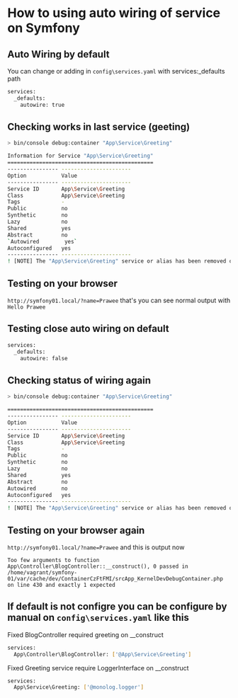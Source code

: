 # How to using auto wiring of service on Symfony

## Auto Wiring by default

You can change or adding in `config\services.yaml` with services:_defaults path

```bash
services:
  _defaults:
    autowire: true
```

## Checking works in last service (geeting)

```bash
> bin/console debug:container "App\Service\Greeting"
```

```bash
Information for Service "App\Service\Greeting"
==============================================
---------------- ----------------------
Option           Value
---------------- ----------------------
Service ID       App\Service\Greeting  
Class            App\Service\Greeting  
Tags             -
Public           no
Synthetic        no
Lazy             no
Shared           yes
Abstract         no
`Autowired        yes`
Autoconfigured   yes
---------------- ----------------------
! [NOTE] The "App\Service\Greeting" service or alias has been removed or inlined when the container was compiled.
```

## Testing on your browser

`http://symfony01.local/?name=Prawee` that's you can see normal output with `Hello Prawee`

## Testing close auto wiring on default

```bash
services:
  _defaults:
    autowire: false
```

## Checking status of wiring again

```bash
> bin/console debug:container "App\Service\Greeting"
```

```bash
==============================================
---------------- ----------------------
Option           Value
---------------- ----------------------
Service ID       App\Service\Greeting  
Class            App\Service\Greeting  
Tags             -
Public           no
Synthetic        no
Lazy             no
Shared           yes
Abstract         no
Autowired        no
Autoconfigured   yes
---------------- ----------------------
! [NOTE] The "App\Service\Greeting" service or alias has been removed or inlined when the container was compiled.
```

## Testing on your browser again

`http://symfony01.local/?name=Prawee` and this is output now

`Too few arguments to function App\Controller\BlogController::__construct(), 0 passed in /home/vagrant/symfony-01/var/cache/dev/ContainerCzFtFMI/srcApp_KernelDevDebugContainer.php on line 430 and exactly 1 expected`

## If default is not configre you can be configure by manual on `config\services.yaml` like this

Fixed BlogController required greeting on __construct

```bash
services:
  App\Controller\BlogController: ['@App\Service\Greeting']
```

Fixed Greeting service require LoggerInterface on __construct

```bash
services:
  App\Service\Greeting: ['@monolog.logger']
```
